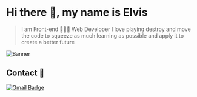 # Hi there 👋, my name is Elvis
> I am Front-end 👨🏻‍💻 Web Developer
I love playing destroy and move the code to squeeze as much learning as possible and apply it to create a better future

![Banner](https://res.cloudinary.com/superfolio/image/upload/v1620689979/68747470733a2f2f692e70696e696d672e636f6d2f6f726967696e616c732f63362f33332f63322f63363333633230656465383266306530636564376435373064626533613166332e676966_yjuh2s.gif)
## Contact 📱
[![Gmail Badge](https://img.shields.io/badge/-Gmail-c14438?style=flat-square&logo=Gmail&logoColor=white&link=mailto:singhshome2@gmail.com)](mailto:singhshome2@gmail.com)
